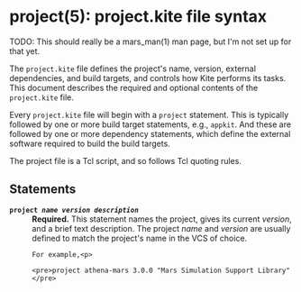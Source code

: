 # project(5): project.kite file syntax

TODO: This should really be a mars_man(1) man page, but I'm not set up 
for that yet.

The `project.kite` file defines the project's name, version, external
dependencies, and build targets, and controls how Kite performs its tasks.
This document describes the required and optional contents of the 
`project.kite` file. 

Every `project.kite` file will begin with a `project` statement.  This
is typically followed by one or more build target statements, e.g.,
`appkit`.  And these are followed by one or more dependency
statements, which define the external software required to build the
build targets.

The project file is a Tcl script, and so follows Tcl quoting 
rules.

## Statements

<dl>
<dt> <b><code>project <i>name version description</i></code></b>
<dd> <b>Required.</b>  This statement names the project, gives its
    current <i>version</i>, and a brief text description.  The project
    <i>name</i> and <i>version</i> are usually defined to match the 
    project's name in the VCS of choice.<p>

    For example,<p>

    <pre>project athena-mars 3.0.0 "Mars Simulation Support Library"</pre>

</dl>